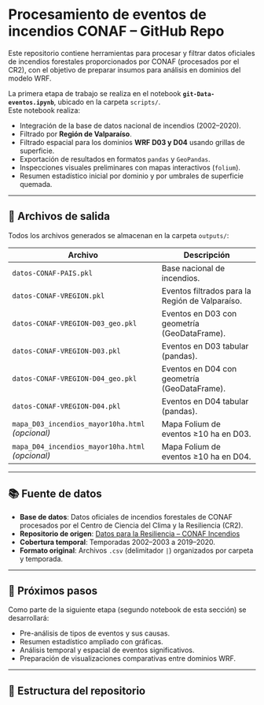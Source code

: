 # Procesamiento de eventos de incendios CONAF – GitHub Repo

Este repositorio contiene herramientas para procesar y filtrar datos oficiales de incendios forestales proporcionados por CONAF (procesados por el CR2), con el objetivo de preparar insumos para análisis en dominios del modelo WRF.  

La primera etapa de trabajo se realiza en el notebook **`git-Data-eventos.ipynb`**, ubicado en la carpeta `scripts/`.  
Este notebook realiza:

- Integración de la base de datos nacional de incendios (2002–2020).
- Filtrado por **Región de Valparaíso**.
- Filtrado espacial para los dominios **WRF D03 y D04** usando grillas de superficie.
- Exportación de resultados en formatos `pandas` y `GeoPandas`.
- Inspecciones visuales preliminares con mapas interactivos (`folium`).
- Resumen estadístico inicial por dominio y por umbrales de superficie quemada.

---

## 📂 Archivos de salida

Todos los archivos generados se almacenan en la carpeta `outputs/`:

| Archivo                                          | Descripción |
|--------------------------------------------------|-------------|
| `datos-CONAF-PAIS.pkl`                           | Base nacional de incendios. |
| `datos-CONAF-VREGION.pkl`                        | Eventos filtrados para la Región de Valparaíso. |
| `datos-CONAF-VREGION-D03_geo.pkl`                | Eventos en D03 con geometría (GeoDataFrame). |
| `datos-CONAF-VREGION-D03.pkl`                    | Eventos en D03 tabular (pandas). |
| `datos-CONAF-VREGION-D04_geo.pkl`                | Eventos en D04 con geometría (GeoDataFrame). |
| `datos-CONAF-VREGION-D04.pkl`                    | Eventos en D04 tabular (pandas). |
| `mapa_D03_incendios_mayor10ha.html` *(opcional)* | Mapa Folium de eventos ≥10 ha en D03. |
| `mapa_D04_incendios_mayor10ha.html` *(opcional)* | Mapa Folium de eventos ≥10 ha en D04. |

---

## 📚 Fuente de datos

- **Base de datos**: Datos oficiales de incendios forestales de CONAF procesados por el Centro de Ciencia del Clima y la Resiliencia (CR2).
- **Repositorio de origen**: [Datos para la Resiliencia – CONAF Incendios](https://datospararesiliencia.cl/dataset.xhtml?persistentId=doi%3A10.71578%2FUXAUN5&version=&q=&fileTypeGroupFacet=&fileAccess=&fileTag=%22geojson%22&fileSortField=&fileSortOrder=&tagPresort=false&folderPresort=true)
- **Cobertura temporal**: Temporadas 2002–2003 a 2019–2020.
- **Formato original**: Archivos `.csv` (delimitador `|`) organizados por carpeta y temporada.

---

## 📌 Próximos pasos

Como parte de la siguiente etapa (segundo notebook de esta sección) se desarrollará:

- Pre-análisis de tipos de eventos y sus causas.
- Resumen estadístico ampliado con gráficas.
- Análisis temporal y espacial de eventos significativos.
- Preparación de visualizaciones comparativas entre dominios WRF.

---

## 📁 Estructura del repositorio

